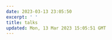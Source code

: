 ```yaml
---
date: 2023-03-13 23:05:50
excerpt: ' '
title: talks
updated: Mon, 13 Mar 2023 15:05:51 GMT
---
```

<script src="https://cdn.jsdelivr.net/npm/qexo-static@1.5.0/hexo/talks.min.js"></script>

<link rel="stylesheet" href="https://cdn.jsdelivr.net/npm/qexo-static@1.5.0/hexo/talks.min.css">

<div id="qexot"></div>

<script>showQexoTalks("qexot", "\${https://hexo-blog-cms.vercel.app/